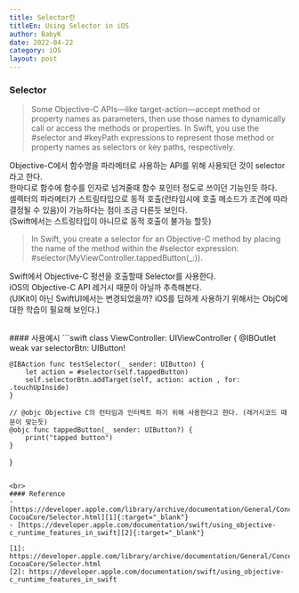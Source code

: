 ```yaml
---
title: Selector란
titleEn: Using Selector in iOS
author: BabyK
date: 2022-04-22
category: iOS
layout: post
---
```


### Selector

>Some Objective-C APIs—like target-action—accept method or property names as parameters, then use those names to dynamically call or access the methods or properties. In Swift, you use the #selector and #keyPath expressions to represent those method or property names as selectors or key paths, respectively.

Objective-C에서 함수명을 파라메터로 사용하는 API를 위해 사용되던 것이 selector라고 한다.  
한마디로 함수에 함수를 인자로 넘겨줄때 함수 포인터 정도로 쓰이던 기능인듯 하다.  
셀렉터의 파라메터가 스트링타입으로 동적 호출(런타임시에 호출 메소드가 조건에 따라 결정될 수 있음)이 가능하다는 점이 조금 다른듯 보인다.  
(Swift에서는 스트링타입이 아니므로 동적 호출이 불가능 할듯)

>In Swift, you create a selector for an Objective-C method by placing the name of the method within the #selector expression: #selector(MyViewController.tappedButton(_:)).

Swift에서 Objective-C 펑션을 호출할때 Selector를 사용한다.  
iOS의 Objective-C API 레거시 때문이 아닐까 추측해본다.  
(UIKit이 아닌 SwiftUI에서는 변경되었을까? iOS를 딥하게 사용하기 위해서는 ObjC에 대한 학습이 필요해 보인다.)

<br>
#### 사용예시  
```swift
class ViewController: UIViewController {
    @IBOutlet weak var selectorBtn: UIButton!

    @IBAction func testSelector(_ sender: UIButton) {
        let action = #selector(self.tappedButton)
        self.selectorBtn.addTarget(self, action: action , for: .touchUpInside)
    }

    // @objc Objective C의 런타임과 인터렉트 하기 위해 사용한다고 한다. (레거시코드 때문이 맞는듯)
    @objc func tappedButton(_ sender: UIButton?) {
        print("tapped button")
    }
}
```

<br>
#### Reference
- [https://developer.apple.com/library/archive/documentation/General/Conceptual/DevPedia-CocoaCore/Selector.html][1]{:target="_blank"}  
- [https://developer.apple.com/documentation/swift/using_objective-c_runtime_features_in_swift][2]{:target="_blank"}  

[1]: https://developer.apple.com/library/archive/documentation/General/Conceptual/DevPedia-CocoaCore/Selector.html
[2]: https://developer.apple.com/documentation/swift/using_objective-c_runtime_features_in_swift
